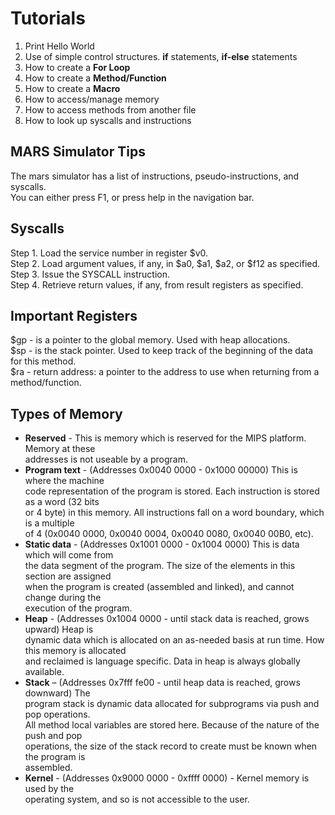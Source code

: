 # Tutorials
1. Print Hello World  
2. Use of simple control structures. **if** statements, **if-else** statements
2. How to create a **For Loop**  
3. How to create a **Method/Function**  
4. How to create a **Macro**
5. How to access/manage memory
6. How to access methods from another file
7. How to look up syscalls and instructions


## MARS Simulator Tips
The mars simulator has a list of instructions, pseudo-instructions, and syscalls.  
You can either press F1, or press help in the navigation bar.

## Syscalls
Step 1. Load the service number in register $v0.  
Step 2. Load argument values, if any, in $a0, $a1, $a2, or $f12 as specified.  
Step 3. Issue the SYSCALL instruction.  
Step 4. Retrieve return values, if any, from result registers as specified.  

## Important Registers  
$gp - is a pointer to the global memory. Used with heap allocations.  
$sp - is the stack pointer. Used to keep track of the beginning of the data for this method.  
$ra - return address: a pointer to the address to use when returning from a method/function.  

## Types of Memory
- **Reserved** - This is memory which is reserved for the MIPS platform. Memory at these  
addresses is not useable by a program.  
- **Program text** - (Addresses 0x0040 0000 - 0x1000 00000) This is where the machine  
code representation of the program is stored. Each instruction is stored as a word (32 bits  
or 4 byte) in this memory. All instructions fall on a word boundary, which is a multiple  
of 4 (0x0040 0000, 0x0040 0004, 0x0040 0080, 0x0040 00B0, etc).  
- **Static data** - (Addresses 0x1001 0000 - 0x1004 0000) This is data which will come from  
the data segment of the program. The size of the elements in this section are assigned  
when the program is created (assembled and linked), and cannot change during the  
execution of the program.  
- **Heap** - (Addresses 0x1004 0000 - until stack data is reached, grows upward) Heap is  
dynamic data which is allocated on an as-needed basis at run time. How this memory is allocated  
and reclaimed is language specific. Data in heap is always globally available.  
- **Stack** – (Addresses 0x7fff fe00 - until heap data is reached, grows downward) The  
program stack is dynamic data allocated for subprograms via push and pop operations.  
All method local variables are stored here. Because of the nature of the push and pop  
operations, the size of the stack record to create must be known when the program is  
assembled.
- **Kernel** - (Addresses 0x9000 0000 - 0xffff 0000) - Kernel memory is used by the  
operating system, and so is not accessible to the user.
